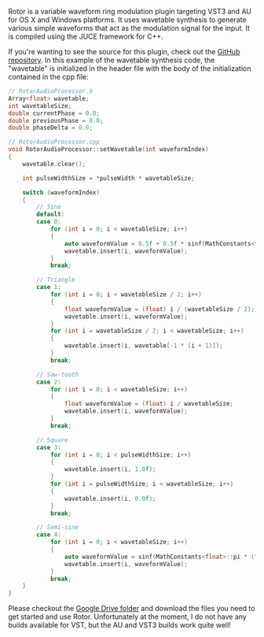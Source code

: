 Rotor is a variable waveform ring modulation plugin targeting VST3 and AU for OS X and Windows platforms. It uses wavetable synthesis to generate various simple waveforms that act as the modulation signal for the input. It is compiled using the JUCE framework for C++.

If you're wanting to see the source for this plugin, check out the [GitHub repository](https://github.com/blackboxdsp/rotor). In this example of the wavetable synthesis code, the "wavetable" is initialized in the header file with the body of the initialization contained in the cpp file:

```cpp
// RotorAudioProcessor.h
Array<float> wavetable;
int wavetableSize;
double currentPhase = 0.0;
double previousPhase = 0.0;
double phaseDelta = 0.0;

// RotorAudioProcessor.cpp
void RotorAudioProcessor::setWavetable(int waveformIndex)
{
    wavetable.clear();

    int pulseWidthSize = *pulseWidth * wavetableSize;

    switch (waveformIndex)
    {
        // Sine
        default:
        case 0:
            for (int i = 0; i < wavetableSize; i++)
            {
                auto waveformValue = 0.5f + 0.5f * sinf(MathConstants<float>::twoPi * (float) i / wavetableSize);
                wavetable.insert(i, waveformValue);
            }
            break;

        // Triangle
        case 1:
            for (int i = 0; i < wavetableSize / 2; i++)
            {
                float waveformValue = (float) i / (wavetableSize / 2);
                wavetable.insert(i, waveformValue);
            }
            for (int i = wavetableSize / 2; i < wavetableSize; i++)
            {
                wavetable.insert(i, wavetable[-1 * (i + 1)]);
            }
            break;

        // Saw-tooth
        case 2:
            for (int i = 0; i < wavetableSize; i++)
            {
                float waveformValue = (float) i / wavetableSize;
                wavetable.insert(i, waveformValue);
            }
            break;

        // Square
        case 3:
            for (int i = 0; i < pulseWidthSize; i++)
            {
                wavetable.insert(i, 1.0f);
            }
            for (int i = pulseWidthSize; i < wavetableSize; i++)
            {
                wavetable.insert(i, 0.0f);
            }
            break;

        // Semi-sine
        case 4:
            for (int i = 0; i < wavetableSize; i++)
            {
                auto waveformValue = sinf(MathConstants<float>::pi * (float) i / wavetableSize);
                wavetable.insert(i, waveformValue);
            }
            break;
    }
}
```

Please checkout the [Google Drive folder](https://drive.google.com/drive/folders/1Vt5EhEqqlEPCf3kp-zyU0TGP6DlU1NL2?usp=sharing) and download the files you need to get started and use Rotor. Unfortunately at the moment, I do not have any builds available for VST, but the AU and VST3 builds work quite well!

